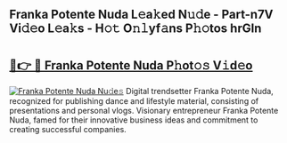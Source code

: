 ## Franka Potente Nuda L𝚎a𝚔ed N𝚞𝚍e - Part-n7V Vi𝚍𝚎o L𝚎a𝚔s - H𝚘𝚝 O𝚗𝚕yf𝚊ns P𝚑𝚘tos hrGIn

# <h2><a href="http://kf75o6s.oniu.top/?m=Franka+Potente+Nuda">🔗👉 🔴 Franka Potente Nuda P𝚑ot𝚘𝚜 V𝚒d𝚎o</a></h2>

[![Franka Potente Nuda Nu𝚍e𝚜](https://i.imgur.com/0qMVB7G.gif)](http://kf75o6s.oniu.top/?m=Franka+Potente+Nuda)
Digital trendsetter Franka Potente Nuda, recognized for publishing dance and lifestyle material, consisting of presentations and personal vlogs. Visionary entrepreneur Franka Potente Nuda, famed for their innovative business ideas and commitment to creating successful companies.  
